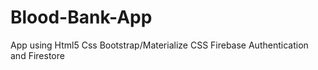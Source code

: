 # Blood-Bank-App
App using Html5 Css Bootstrap/Materialize CSS Firebase Authentication and Firestore
